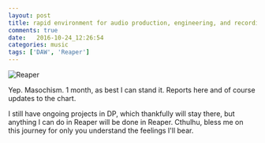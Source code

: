 ```yaml
---
layout: post
title: rapid environment for audio production, engineering, and recording
comments: true
date:   2016-10-24_12:26:54 
categories: music
tags: ['DAW', 'Reaper']
---
```


![Reaper](/assets/Reaper/reaper.svg)

Yep. Masochism. 1 month, as best I can stand it. Reports here and of course updates to the chart.

I still have ongoing projects in DP, which thankfully will stay there, but anything I can do in Reaper will be done in Reaper. Cthulhu, bless me on this journey for only you understand the feelings I'll bear.

